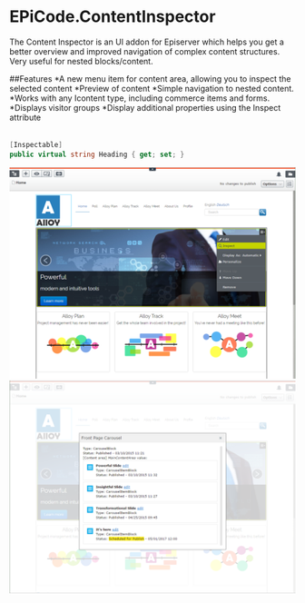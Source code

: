 # EPiCode.ContentInspector

The Content Inspector is an UI addon for Episerver which helps you get a better overview and improved navigation of complex content structures. Very useful for nested blocks/content.

##Features
*A new menu item for content area, allowing you to inspect the selected content
*Preview of content
*Simple navigation to nested content.
*Works with any Icontent type, including commerce items and forms.
*Displays visitor groups
*Display additional properties using the Inspect attribute



```c#

[Inspectable]
public virtual string Heading { get; set; }
```

![](https://raw.githubusercontent.com/BVNetwork/ContentInspector/master/doc/img/inspect_menu.png)
![](https://raw.githubusercontent.com/BVNetwork/ContentInspector/master/doc/img/basic_inspect_cropped.png)


